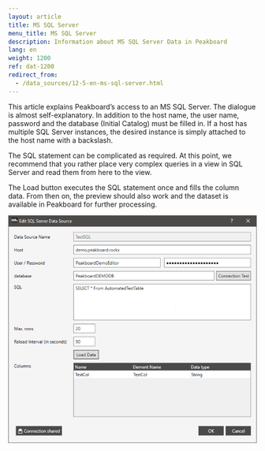 ```yaml
---
layout: article
title: MS SQL Server
menu_title: MS SQL Server
description: Information about MS SQL Server Data in Peakboard
lang: en
weight: 1200
ref: dat-1200
redirect_from:
  - /data_sources/12-5-en-ms-sql-server.html
---
```

This article explains Peakboard’s access to an MS SQL Server. The dialogue is almost self-explanatory. In addition to the host name, the user name, password and the database (Initial Catalog) must be filled in. If a host has multiple SQL Server instances, the desired instance is simply attached to the host name with a backslash.

The SQL statement can be complicated as required. At this point, we recommend that you rather place very complex queries in a view in SQL Server and read them from here to the view.

The Load button executes the SQL statement once and fills the column data. From then on, the preview should also work and the dataset is available in Peakboard for further processing.

![Add SQL Server Data](/assets/images/data-sources/ms-sql/add-sql-server-data.png)
